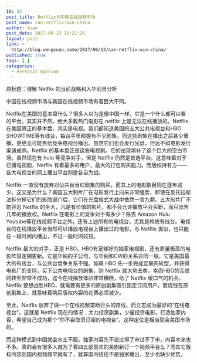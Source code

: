 ```yaml
---
ID: 32
post_title: Netflix与中美在线视频市场
post_name: can-netflix-win-china
author: Xuan
post_date: 2017-06-13 15:21:26
layout: post
link: >
  http://blog.wangxuan.name/2017/06/13/can-netflix-win-china/
published: true
tags: [ ]
categories:
  - Personal Opinion
---
```

原标题：理解 Netflix 的当前战略和入华前景分析



中国在线视频市场与美国在线视频市场有着巨大不同。

Netflix在美国的基本盘什么？很多人以为是像中国一样，它是一个什么都可以看的平台。其实并不然。绝大多数热门电影在 netflix 上是无法在线播放的。Netflix 在美国真正的基本盘，其实是电视。我们都知道美国的五大公共电视台和HBO SHOWTIME等有线台，每台手里都握有不少剧集。而这些剧集在播出之后甚少重播，更绝无可能售给竞争电视台播出。虽然它们也会发行光盘，但远不如电影发行渠道成熟。Netflix 的基本盘正是这些电视剧。它的出现填补了这个巨大的空白市场。虽然现在有 hulu 等竞争对手，但是 Netflix 仍然是首选平台。这意味着对于已播电视剧，Netflix 有着最多的用户，最大的打包购买能力。而版权持有方——各大电视台的网上播出平台则是各自为战。

Netflix 一直没有放弃对公共台当红剧集的购买，而其上的电影数目则在逐年减少。这又是为什么？美国五大制片厂在电影发行上向来非常强势，即使在反托拉斯法拆分掉它们的影院部门后，它们在光盘格式大战中依然一言九鼎。五大制片厂不能容忍 Netflix 的坐大，凡是有价值的影片，都不会允许播放平台买断，而只出售几年的播放权。Netflix 在电影上的竞争对手有多少？除去 Amazon Hulu Youtube等在线视频平台之外，还有上述所有的电视台，尤其是传统有线台。电视台的在线播放平台当然可以播放电视台上播出过的电影，与 Netflix 类似，也只能在一段时间内播出，不过一般时间较短。

Netflix 最大的对手，正是 HBO。HBO有足够好的独家电视剧，还有质量极高的电影阵容定期更新。它是华纳的子公司，与华纳和CW的关系非同一般。它是美国最大的有线台，与公共台竞争关系不强。如果 HBO 先一步完成互联网转型，并获得电影厂的支持，买下公共电视台的剧集，则 Netflix 就大势去矣。幸而HBO的互联网转型非常不成功，迄今在线播放体验非常糟糕，给了 Netflix 缓口气的机会。Netflix 要想战胜HBO，就需要有更多的原创剧集吸引固定订阅用户。而烧钱在原创剧集上，就意味着购买版权内容的花费必须减少。

至此，Netflix 放弃了做一个在线视频垄断巨头的路线，而立志成为最好的“在线电视台”。这就是 Netflix 现在的情况：大力投资剧集，少量投资电影，打造独家内容，希望自己成为那个“你不会取消订阅的电视台”。这种定位是相当契合美国市场的。

而这种模式到中国就会水土不服。独家内容先不说过得了审过不了审，内容本来也不多。真的会有很多人就为了看四五部喜欢的美剧新订一个视频平台么？而其它版权内容则国内视频商早就有了，就算国内往往不是独家播出，至少也缺少优势。
